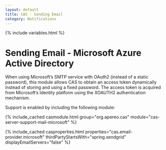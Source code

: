 ```yaml
---
layout: default
title: CAS - Sending Email
category: Notifications
---
```


{% include variables.html %}

# Sending Email - Microsoft Azure Active Directory

When using Microsoft’s SMTP service with OAuth2 (instead of a static password), this module allows CAS
to obtain an access token dynamically instead of storing and using a fixed password. The access token is acquired from 
Microsoft’s Identity platform using the XOAUTH2 authentication mechanism.

Support is enabled by including the following module:

{% include_cached casmodule.html group="org.apereo.cas" module="cas-server-support-mail-microsoft" %}

{% include_cached casproperties.html
    properties="cas.email-provider.microsoft"
    thirdPartyStartsWith="spring.sendgrid" 
    displayEmailServers="false" %}
